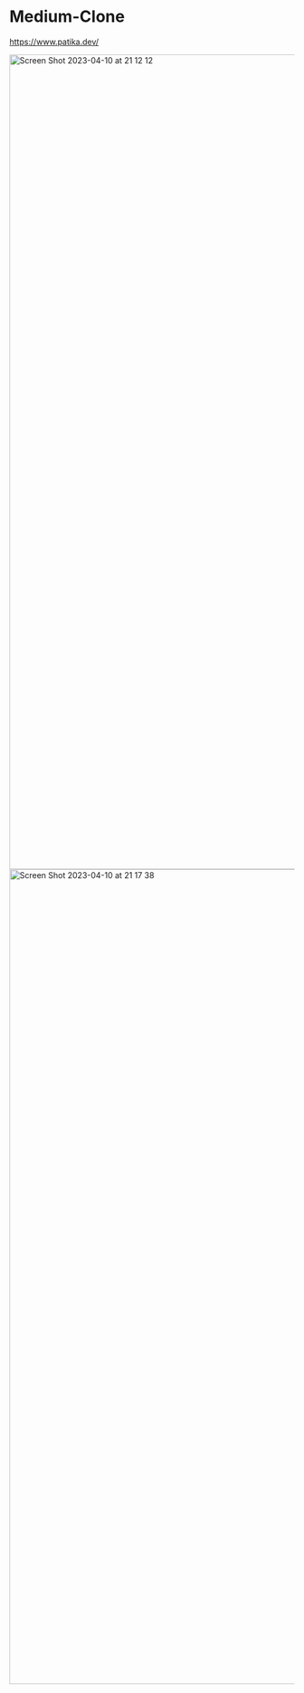 # Medium-Clone
https://www.patika.dev/

<img width="1440" alt="Screen Shot 2023-04-10 at 21 12 12" src="https://user-images.githubusercontent.com/112583001/230965333-f6fb20a1-9279-4eb4-ab51-576bb8698341.png">


<img width="1440" alt="Screen Shot 2023-04-10 at 21 17 38" src="https://user-images.githubusercontent.com/112583001/230965986-f4406608-588d-4b55-80e6-3f0c75ea18b9.png">
